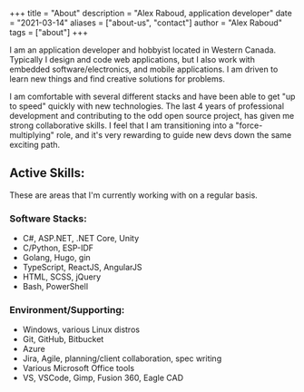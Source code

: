 +++
title = "About"
description = "Alex Raboud, application developer"
date = "2021-03-14"
aliases = ["about-us", "contact"]
author = "Alex Raboud"
tags = ["about"]
+++

I am an application developer and hobbyist located in Western Canada.  Typically I design and code web applications, but I also work with embedded software/electronics, and mobile applications.  I am driven to learn new things and find creative solutions for problems.

I am comfortable with several different stacks and have been able to get "up to speed" quickly with new technologies.  The last 4 years of professional development and contributing to the odd open source project, has given me strong collaborative skills.  I feel that I am transitioning into a "force-multiplying" role, and it's very rewarding to guide new devs down the same exciting path.

## Active Skills:
These are areas that I'm currently working with on a regular basis.

### Software Stacks:
- C#, ASP.NET, .NET Core, Unity
- C/Python, ESP-IDF
- Golang, Hugo, gin
- TypeScript, ReactJS, AngularJS
- HTML, SCSS, jQuery
- Bash, PowerShell

### Environment/Supporting:
- Windows, various Linux distros
- Git, GitHub, Bitbucket
- Azure
- Jira, Agile, planning/client collaboration, spec writing
- Various Microsoft Office tools
- VS, VSCode, Gimp, Fusion 360, Eagle CAD